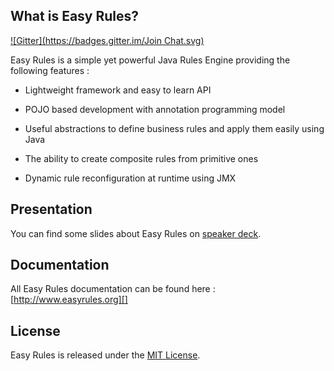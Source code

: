 ## What is Easy Rules?
[![Gitter](https://badges.gitter.im/Join Chat.svg)](https://gitter.im/benas/easy-rules?utm_source=badge&utm_medium=badge&utm_campaign=pr-badge&utm_content=badge)

Easy Rules is a simple yet powerful Java Rules Engine providing the following features :

 * Lightweight framework and easy to learn API

 * POJO based development with annotation programming model

 * Useful abstractions to define business rules and apply them easily using Java

 * The ability to create composite rules from primitive ones

 * Dynamic rule reconfiguration at runtime using JMX

## Presentation

You can find some slides about Easy Rules on [speaker deck][].

## Documentation

All Easy Rules documentation can be found here : [http://www.easyrules.org][]

## License
Easy Rules is released under the [MIT License][].

[speaker deck]: https://speakerdeck.com/benas/easy-rules
[http://www.easyrules.org]: http://www.easyrules.org
[MIT License]: http://opensource.org/licenses/mit-license.php/
